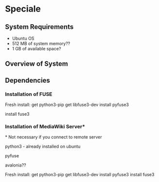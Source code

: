 # Speciale

## System Requirements
* Ubuntu OS
* 512 MB of system memory??
* 1 GB of available space?

## Overview of System

## Dependencies

### Installation of FUSE
Fresh install:
get python3-pip
get libfuse3-dev
install pyfuse3

install fuse3

### Installation of MediaWiki Server\*


\* Not necessary if you connect to remote server


python3 - already installed on ubuntu

pyfuse

avalonia??

Fresh install:
get python3-pip
get libfuse3-dev
install pyfuse3
install fuse3
